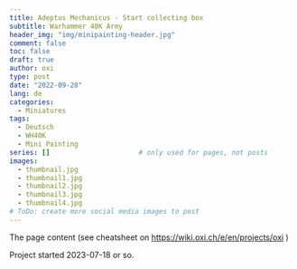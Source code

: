 ```yaml
---
title: Adeptus Mechanicus - Start collecting box
subtitle: Warhammer 40K Army
header_img: "img/minipainting-header.jpg"
comment: false
toc: false
draft: true
author: oxi
type: post
date: "2022-09-28"
lang: de
categories:
  - Miniatures
tags:
  - Deutsch
  - WH40K
  - Mini Painting
series: []                      # only used for pages, not posts
images:
  - thumbnail.jpg
  - thumbnail1.jpg
  - thumbnail2.jpg
  - thumbnail3.jpg
  - thumbnail4.jpg
# ToDo: create more social media images to post
---
```

The page content (see cheatsheet on https://wiki.oxi.ch/e/en/projects/oxi )

Project started 2023-07-18 or so.

